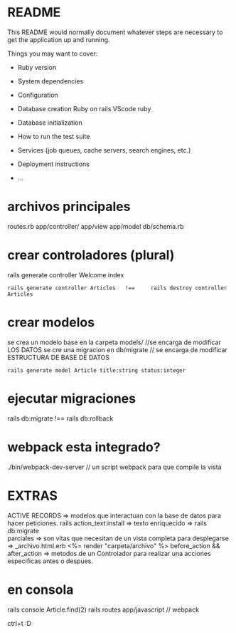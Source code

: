 # README

This README would normally document whatever steps are necessary to get the
application up and running.

Things you may want to cover:

* Ruby version

* System dependencies

* Configuration

* Database creation
Ruby on rails 
VScode ruby

* Database initialization

* How to run the test suite

* Services (job queues, cache servers, search engines, etc.)

* Deployment instructions

* ...

# archivos principales
routes.rb
app/controller/
app/view
app/model
db/schema.rb

# crear controladores    (plural)
rails generate controller Welcome index      
```
rails generate controller Articles   !==     rails destroy controller Articles 
```

# crear modelos  
se crea un modelo base en la carpeta models/   //se encarga de modificar LOS DATOS
se cre una migracion en db/migrate    // se encarga de modificar ESTRUCTURA DE BASE DE DATOS

```
rails generate model Article title:string status:integer 
```

# ejecutar migraciones
rails db:migrate         !==   rails db:rollback

# webpack esta integrado?
./bin/webpack-dev-server    // un script webpack para que compile la vista

# EXTRAS
ACTIVE RECORDS  => modelos que interactuan con la base de datos para hacer peticiones.
rails action_text:install => texto enriquecido       => rails db:migrate    
parciales => son vitas que necesitan de un vista completa para desplegarse     =>  _archivo.html.erb   <%= render "carpeta/archivo" %>
before_action && after_action => metodos de un Controlador para realizar una acciones especificas antes o despues.



# en consola
rails console
Article.find(2)
rails routes
app/javascript  // webpack

ctrl+t :D